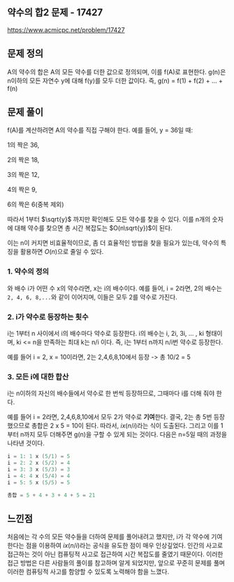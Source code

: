 ## 약수의 합2 문제 - 17427

https://www.acmicpc.net/problem/17427 

## 문제 정의

A의 약수의 합은 A의 모든 약수를 더한 값으로 정의되며, 이를 f(A)로 표현한다. g(n)은 n이하의 모든 자연수 y에 대해 f(y)를 모두 더한 값이다. 즉, g(n) = f(1) + f(2) + ... + f(n) 

## 문제 풀이

f(A)를 계산하려면 A의 약수를 직접 구해야 한다. 예를 들어, y = 36일 때:

1의 짝은 36, 

2의 짝은 18, 

3의 짝은 12, 

4의 짝은 9, 

6의 짝은 6(중복 제외) 

따라서 1부터 $\sqrt{y}$ 까지만 확인해도 모든 약수를 찾을 수 있다. 이를 n개의 숫자에 대해 약수를 찾으면 총 시간 복잡도는 $O(n\sqrt{y})$이 된다. 

이는 n이 커지면 비효율적이므로, 좀 더 효율적인 방법을 찾을 필요가 있는데, 약수의 특징을 활용하면 $O(n)$으로 줄일 수 있다. 

### 1. 약수의 정의

와 배수 i가 어떤 수 x의 약수라면, x는 i의 배수이다. 예를 들어, i = 2라면, 2의 배수는 `2, 4, 6, 8,...`와 같이 이어지며, 이들은 모두 2를 약수로 가진다.

### 2. i가 약수로 등장하는 횟수

i는 1부터 n 사이에서 i의 배수마다 약수로 등장한다. i의 배수는 i, 2i, 3i, ... , ki 형태이며, ki <= n을 만족하는 최대 k는 n/i 이다. 즉, i는 1부터 n까지 n/i번 약수로 등장한다. 

예를 들어 i = 2, x = 10이라면, 2는 2,4,6,8,10에서 등장 -> 총 10/2 = 5 

### 3. 모든 i에 대한 합산

i는 n이하의 자신의 배수들에서 약수로 한 번씩 등장하므로, 그때마다 i를 더해 줘야 한다. 

예를 들어 i = 2라면, 2,4,6,8,10에서 모두 2가 약수로 **기여**한다. 결국, 2는 총 5번 등장 했으므로 총합은 2 x 5 = 10이 된다. 따라서, $i x (n/i)$라는 식이 도출된다. 그리고 이를 1부터 n까지 모두 더해주면 g(n)을 구할 수 있게 되는 것이다. 다음은 n=5일 때의 과정을 나타낸 것이다.

```swift
i = 1: 1 x (5/1) = 5 
i = 2: 2 x (5/2) = 4 
i = 3: 3 x (5/3) = 3 
i = 4: 4 x (5/4) = 4 
i = 5: 5 x (5/5) = 5 

총합 = 5 + 4 + 3 + 4 + 5 = 21 
```

## 느낀점
처음에는 각 수의 모든 약수들을 더하여 문제를 풀어내려고 했지만, i가 각 약수에 기여한다는 점을 이용하여 $i x (n/i)$라는 공식을 유도한 점이 매우 인상깊었다. 인간의 사고로 접근하는 것이 아닌 컴퓨팅적 사고로 접근하여 시간 복잡도를 줄였기 때문이다. 이러한 접근 방법은 다른 사람들의 풀이를 참고하며 알게 되었지만, 앞으로 꾸준히 문제를 풀며 이러한 컴퓨팅적 사고를 함양할 수 있도록 노력해야 함을 느꼈다.